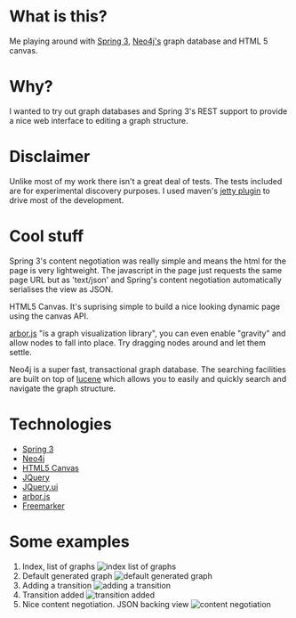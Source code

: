 # What is this? #
Me playing around with [Spring 3](http://static.springsource.org/spring/docs/3.1.0.M1/spring-framework-reference/html/), [Neo4j's](http://neo4j.org/) graph database and HTML 5 canvas.

# Why? #
I wanted to try out graph databases and Spring 3's REST support to provide a nice web interface to editing a graph structure.

# Disclaimer #
Unlike most of my work there isn't a great deal of tests. The tests included are for experimental discovery purposes. I used maven's [jetty plugin](http://docs.codehaus.org/display/JETTY/Maven+Jetty+Plugin) to drive most of the development.

# Cool stuff #
Spring 3's content negotiation was really simple and means the html for the page is very lightweight. The javascript in the page just requests the same page URL but as 'text/json' and Spring's content negotiation automatically serialises the view as JSON.

HTML5 Canvas. It's suprising simple to build a nice looking dynamic page using the canvas API.

[arbor.js](http://arborjs.org/) "is a graph visualization library", you can even enable "gravity" and allow nodes to fall into place. Try dragging nodes around and let them settle.

Neo4j is a super fast, transactional graph database. The searching facilities are built on top of [lucene](http://lucene.apache.org/java/docs/index.html) which allows you to easily and quickly search and navigate the graph structure.

# Technologies #
*  [Spring 3](http://static.springsource.org/spring/docs/3.1.0.M1/spring-framework-reference/html/)
*  [Neo4j](http://neo4j.org/)
*  [HTML5 Canvas](http://www.whatwg.org/specs/web-apps/current-work/multipage/the-canvas-element.html)
*  [JQuery](http://jquery.com/)
*  [JQuery.ui](http://jqueryui.com/)
*  [arbor.js](http://arborjs.org/)
*  [Freemarker](http://freemarker.sourceforge.net/)

# Some examples #
1. Index, list of graphs ![index list of graphs](https://github.com/oxlade39/graphflow/raw/master/src/main/webapp/META-INF/resources/images/index%20list%20of%20graphs.png)
2. Default generated graph ![default generated graph](https://github.com/oxlade39/graphflow/raw/master/src/main/webapp/META-INF/resources/images/default%20generated%20graph.png)
3. Adding a transition ![adding a transition](https://github.com/oxlade39/graphflow/raw/master/src/main/webapp/META-INF/resources/images/adding%20a%20transition.png)
4. Transition added ![transition added](https://github.com/oxlade39/graphflow/raw/master/src/main/webapp/META-INF/resources/images/transition%20added.png)
5. Nice content negotiation. JSON backing view ![content negotiation](https://github.com/oxlade39/graphflow/raw/master/src/main/webapp/META-INF/resources/images/content%20negotiation.png)